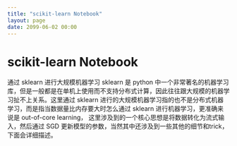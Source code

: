 ```yaml
---
title: "scikit-learn Notebook"
layout: page
date: 2099-06-02 00:00
---
```


# scikit-learn Notebook


通过 sklearn 进行大规模机器学习
sklearn 是 python 中一个非常著名的机器学习库，但是一般都是在单机上使用而不支持分布式计算，因此往往跟大规模的机器学习扯不上关系。这里通过 sklearn 进行的大规模机器学习指的也不是分布式机器学习，而是指当数据量比内存要大时怎么通过 sklearn 进行机器学习，更准确来说是 out-of-core learning， 这里涉及到的一个核心思想是将数据转化为流式输入，然后通过 SGD 更新模型的参数，当然其中还涉及到一些其他的细节和trick，下面会详细描述。